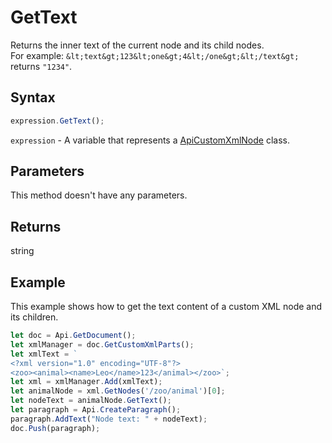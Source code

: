 # GetText

Returns the inner text of the current node and its child nodes.\
For example: `&lt;text&gt;123&lt;one&gt;4&lt;/one&gt;&lt;/text&gt;` returns `"1234"`.

## Syntax

```javascript
expression.GetText();
```

`expression` - A variable that represents a [ApiCustomXmlNode](../ApiCustomXmlNode.md) class.

## Parameters

This method doesn't have any parameters.

## Returns

string

## Example

This example shows how to get the text content of a custom XML node and its children.

```javascript editor-docx
let doc = Api.GetDocument();
let xmlManager = doc.GetCustomXmlParts();
let xmlText = `
<?xml version="1.0" encoding="UTF-8"?>
<zoo><animal><name>Leo</name>123</animal></zoo>`;
let xml = xmlManager.Add(xmlText);
let animalNode = xml.GetNodes('/zoo/animal')[0];
let nodeText = animalNode.GetText();
let paragraph = Api.CreateParagraph();
paragraph.AddText("Node text: " + nodeText);
doc.Push(paragraph);
```
